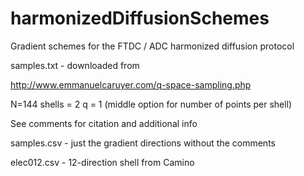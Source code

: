 # harmonizedDiffusionSchemes
Gradient schemes for the FTDC / ADC harmonized diffusion protocol

samples.txt - downloaded from 

http://www.emmanuelcaruyer.com/q-space-sampling.php

N=144
shells = 2
q = 1 (middle option for number of points per shell)

See comments for citation and additional info


samples.csv - just the gradient directions without the comments

elec012.csv - 12-direction shell from Camino
